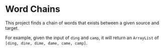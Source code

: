 # Word Chains

This project finds a chain of words that exists between a given source and target.

For example, given the input of `ding` and `camp`, it will return an `ArrayList` of `[ding, dine, dime, dame, came, camp]`.